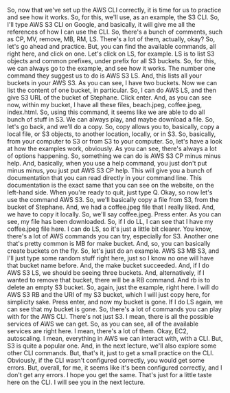 
<v Instructor>So, now that we've set up</v>
the AWS CLI correctly,
it is time for us to practice and see how it works.
So, for this, we'll use, as an example, the S3 CLI.
So, I'll type AWS S3 CLI on Google,
and basically, it will give me
all the references of how I can use the CLI.
So, there's a bunch of comments,
such as CP, MV, remove, MB, RM, LS.
There's a lot of them, actually, okay?
So, let's go ahead and practice.
But, you can find the available
commands, all right here, and click on one.
Let's click on LS, for example.
LS is to list S3 objects and common prefixes,
under prefix for all S3 buckets.
So, for this, we can always go
to the example, and see how it works.
The number one command they
suggest us to do is AWS S3 LS.
And, this lists all your buckets in your AWS S3.
As you can see, I have two buckets.
Now we can list the content of one bucket, in particular.
So, I can do AWS LS, and then give S3 URL of
the bucket of Stephane.
Click enter.
And, as you can see now, within my bucket,
I have all these files, beach.jpeg,
coffee.jpeg, index.html.
So, using this command, it seems like
we are able to do all bunch of stuff in S3.
We can always play, and maybe download a file.
So, let's go back, and we'll do a copy.
So, copy allows you to, basically,
copy a local file, or S3 objects,
to another location, locally, or in S3.
So, basically, from your computer to S3
or from S3 to your computer.
So, let's have a look at how the examples work, obviously.
As you can see, there's always a lot of options happening.
So, something we can do is AWS S3 CP
minus minus help.
And, basically, when you use a help command,
you just don't put minus minus,
you just put AWS S3 CP help.
This will give you a bunch of documentation
that you can read directly in your command line.
This documentation is the exact same
that you can see on the website, on the left-hand side.
When you're ready to quit, just type Q.
Okay, so now let's use the command AWS S3.
So, we'll basically copy a file from S3,
from the bucket of Stephane.
And, we had a coffee.jpeg file that I really liked.
And, we have to copy it locally.
So, we'll say coffee.jpeg.
Press enter.
As you can see, my file has been downloaded.
So, if I do LL, I can see that I have
my coffee.jpeg file here.
I can do LS, so it's just a little bit clearer.
You know, there's a lot of AWS commands you can try,
especially for S3.
Another one that's pretty common is MB for make bucket.
And, so, you can basically create buckets on the fly.
So, let's just do an example.
AWS S3 MB S3,
and I'll just type some random stuff right here,
just so I know no one will have that bucket name before.
And, the make bucket succeeded.
And, if I do AWS S3 LS, we should be seeing three buckets.
And, alternatively, if I wanted to remove that bucket,
there will be a RB command.
And rb is to delete an empty S3 bucket.
So, again, just the example, right here.
I will do AWS S3 RB
and the URI of my S3 bucket,
which I will just copy here, for simplicity sake.
Press enter, and now my bucket is gone.
If I do LS again, we can see that my bucket is gone.
So, there's a lot of commands you can play with
for the AWS CLI.
There's not just S3.
I mean, there is all the possible services
of AWS we can get.
So, as you can see, all of the
available services are right here.
I mean, there's a lot of them.
Okay, EC2, autoscaling.
I mean, everything in AWS we can interact with, with a CLI.
But, S3 is quite a popular one.
And, in the next lecture, we'll
also explore some other CLI commands.
But, that's it, just to get a small practice on the CLI.
Obviously, if the CLI wasn't configured correctly,
you would get some errors.
But, overall, for me, it seems like
it's been configured correctly,
and I don't get any errors.
I hope you get the same.
That's just for a little taste here on the CLI.
I will see you in the next lecture.